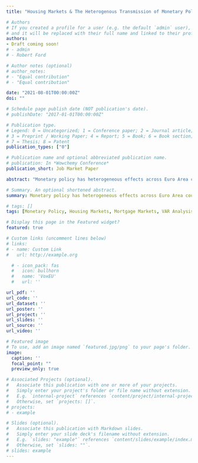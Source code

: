 ```yaml
---
title: "Housing Markets & The Heterogenous Transmission of Monetary Policy Across the Euro Area"

# Authors
# If you created a profile for a user (e.g. the default `admin` user), write the username (folder name) here 
# and it will be replaced with their full name and linked to their profile.
authors:
- Draft coming soon!
# - admin
# - Robert Ford

# Author notes (optional)
# author_notes:
# - "Equal contribution"
# - "Equal contribution"

date: "2021-08-01T00:00:00Z"
doi: ""

# Schedule page publish date (NOT publication's date).
# publishDate: "2017-01-01T00:00:00Z"

# Publication type.
# Legend: 0 = Uncategorized; 1 = Conference paper; 2 = Journal article;
# 3 = Preprint / Working Paper; 4 = Report; 5 = Book; 6 = Book section;
# 7 = Thesis; 8 = Patent
publication_types: ["0"]

# Publication name and optional abbreviated publication name.
# publication: In *Wowchemy Conference*
publication_short: Job Market Paper

abstract: "Monetary policy has heterogeneous effects across Euro Area countries. There are strong correlations between cross-country monetary policy potency and housing and mortgage market institutions, namely the share of adjustable-rate mortgages (ARM) and the homeownership rate (HoR). To disentangle the relative importance of ARM and HoR, I incorporate these features into a quantitative currency-union New Keynesian model with rich household balance sheets. I calibrate the model to Spain and the Euro Area. The model fits well: the consumption response in Spain is 1.8 times stronger than the Euro Area in the model relative to 2.5 in the data. My results reveal that higher ARM share cause the observed sizable responses in mortgage-related variables, while the fluctuations in house prices are determined by the HoR. ARM shares and the HoR interact to amplify the effects of monetary policy on aggregate consumption due to smaller interest payments and higher collateral value of housing. I use the model to consider how incorporating house prices into the Taylor rule alters the output-inflation tradeoff across countries and how the Euro-Area-wide mortgage markets would affect monetary transmission across the Euro Area."

# Summary. An optional shortened abstract.
summary: Monetary policy has heterogeneous effects across Euro Area countries in terms of aggregate consumption, price-to-rent, mortgage issuance, and mortgage rates. I show strong correlations between cross-country monetary policy effectiveness and housing and mortgage market institutions, namely the share of adjustable-rate mortgages (ARM) and the homeownership rate (HoR). I incorporate these features into a currency-union New Keynesian model with rich household balance sheets, which I calibrate to Spain and the Euro Area. My results reveal that higher shares in ARM are responsible for the sizable movements in mortgage-related variables, due to a strong pass-through to mortgage rates. On the other hand, fluctuations in house prices and price-to-rent ratios are determined by the HoR, as households with higher average ownership utility tend to change tenure status more willingly. ARM shares and the HoR interact to produce bigger swings in aggregate consumption.

# tags: []
tags: [Monetary Policy, Housing Markets, Mortgage Markets, VAR Analysis, Household Survey, New Keynesian]

# Display this page in the Featured widget?
featured: true

# Custom links (uncomment lines below)
# links:
# - name: Custom Link
#   url: http://example.org

  # - icon_pack: fas
  #   icon: bullhorn
  #   name: 'VoxEU'
  #   url: ''

url_pdf: ''
url_code: ''
url_dataset: ''
url_poster: ''
url_project: ''
url_slides: ''
url_source: ''
url_video: ''

# Featured image
# To use, add an image named `featured.jpg/png` to your page's folder. 
image:
  caption: ''
  focal_point: ""
  preview_only: true

# Associated Projects (optional).
#   Associate this publication with one or more of your projects.
#   Simply enter your project's folder or file name without extension.
#   E.g. `internal-project` references `content/project/internal-project/index.md`.
#   Otherwise, set `projects: []`.
# projects:
# - example

# Slides (optional).
#   Associate this publication with Markdown slides.
#   Simply enter your slide deck's filename without extension.
#   E.g. `slides: "example"` references `content/slides/example/index.md`.
#   Otherwise, set `slides: ""`.
# slides: example
---
```


<!-- {{% callout note %}}
Click the *Cite* button above to demo the feature to enable visitors to import publication metadata into their reference management software.
{{% /callout %}}

{{% callout note %}}
Create your slides in Markdown - click the *Slides* button to check out the example.
{{% /callout %}}

Supplementary notes can be added here, including [code, math, and images](https://wowchemy.com/docs/writing-markdown-latex/). -->
